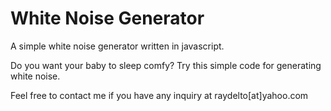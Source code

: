 # White Noise Generator

A simple white noise generator written in javascript.

Do you want your baby to sleep comfy?  Try this simple code for generating white noise.

Feel free to contact me if you have any inquiry at raydelto[at]yahoo.com

